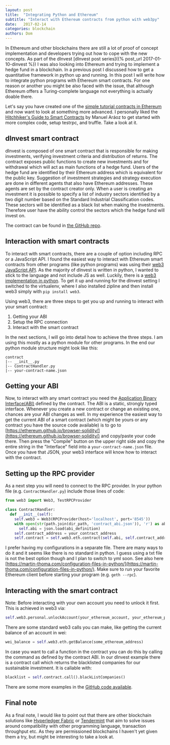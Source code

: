 ```yaml
---
layout: post
title:  "Integrating Python and Ethereum"
subtitle: "Interact with Ethereum contracts from python with web3py"
date:   2017-02-14
categories: blockchain
authors: Dom
---
```

In Ethereum and other blockchains there are still a lot of proof of concept implementation and developers trying out how to cope with the new concepts. As part of the dInvest [dInvest post series]({% post_url 2017-01-10-dinvest %}) I was also looking into Ethereum and trying to implement a hedge fund in a blockchain. In a previous post I discussed how to get a quantitative framework in python up and running. In this post I will write how to integrate python programs with Ethereum smart contracts. For one reason or another you might be also faced with the issue, that although Ethereum offers a Turing-complete language not everything is actually doable there.

Let's say you have created one of the [simple tutorial contracts in Ethereum](www.ethereum.org/greeter) and now want to look at something more advanced. I personally liked the [Hitchhiker's Guide to Smart Contracts](https://medium.com/zeppelin-blog/the-hitchhikers-guide-to-smart-contracts-in-ethereum-848f08001f05##.3dxx4rysl) by Manuel Aráoz to get started with more complex code, setup testrpc, and truffle. Take a look at it.

## dInvest smart contract
dInvest is composed of one smart contract that is responsible for making investments, verifying investment
criteria and distribution of returns. The contract exposes public functions to create new investments and
for withdrawal which will act as main functions of a hedge fund. Users of the hedge fund are identified
by their Ethereum address which is equivalent for the public key. Suggestion of investment strategies and
strategy execution are done in different agents that also have Ethereum addresses. These agents are set by
the contract creator only.
When a user is creating an investment it is possible to specify a list of industry sectors identified by a
two digit number based on the Standard Industrial Classification codes. These sectors will be identified
as a black list when making the investments. Therefore user have the ability control the sectors which the
hedge fund will invest on.


The contract can be found in [the GitHub repo](github.com/nud3l/dInvest/blob/master/solidity/contracts/HedgeContract1.sol).

## Interaction with smart contracts
To interact with smart contracts, there are a couple of option including RPC or a JavaScript API. I found the easiest way to interact with Ethereum smart contracts from other programs (like python programs) was using their [web3 JavaScript API](github.com/ethereum/wiki/wiki/JavaScript-API). As the majority of dInvest is written in python, I wanted to stick to the language and not include JS as well. Luckily, there is a [web3 implementation in python](github.com/pipermerriam/web3.py). To get it up and running for the dInvest setting I switched to the virtualenv, where I also installed zipline and then install web3 simply with ```pip install web3```.

Using web3, there are three steps to get you up and running to interact with your smart contract:

1. Getting your ABI
2. Setup the RPC connection
3. Interact with the smart contract

In the next sections, I will go into detail how to achieve the three steps. I am using this mostly as a python module for other programs. In the end our python module structure might look like this:

```
contract
|-- __init__.py
|-- ContractHandler.py
|-- your-contract-name.json
```

## Getting your ABI
Now, to interact with any smart contract you need the [Application Binary Interface(ABI)](github.com/ethereum/wiki/wiki/Ethereum-Contract-ABI) defined by the contract. The ABI is a static, strongly typed interface. Whenever you create a new contract or change an existing one, chances are your ABI changes as well. In my experience the easiest way to get the current ABI of a smart contract (which might be yours or any contract you have the source code available) is to go to [https://ethereum.github.io/browser-solidity/](https://ethereum.github.io/browser-solidity/) and copy/paste your code there. Then press the "Compile" button on the upper right side and copy the entire string in the "Interface" field into a ```your-contract-name.json``` file. Once you have that JSON, your web3 interface will know how to interact with the contract.

## Setting up the RPC provider
As a next step you will need to connect to the RPC provider. In your python file (e.g. ```ContractHandler.py```) include those lines of code:

```python
from web3 import Web3, TestRPCProvider

class ContractHandler:
  def __init__(self):
    self.web3 = Web3(RPCProvider(host='localhost', port='8545'))
    with open(str(path.join(dir_path, 'contract_abi.json')), 'r') as abi_definition:
      self.abi = json.load(abi_definition)
    self.contract_address = your_contract_address
    self.contract = self.web3.eth.contract(self.abi, self.contract_address)
```


I prefer having my configurations in a separate file. There are many ways to do it and it seems like there is no standard in python. I guess using a txt file is not the best option though and I plan to switch to yml soon. See also here [https://martin-thoma.com/configuration-files-in-python/](https://martin-thoma.com/configuration-files-in-python/). Make sure to run your favorite Ethereum client before starting your program (e.g. ```geth --rpc```).

## Interacting with the smart contract
Note: Before interacting with your own account you need to unlock it first. This is achieved in web3 via:
```python
self.web3.personal.unlockAccount(your_ethereum_account, your_ethereum_password)
```

There are some standard web3 calls you can make, like getting the current balance of an account in wei:

```python
wei_balance = self.web3.eth.getBalance(some_ethereum_address)
```

In case you want to call a function in the contract you can do this by calling the command as defined by the contract ABI. In our dInvest example there is a contract call which returns the blacklisted companies for our sustainable investment. It is callable with:

```python
blacklist = self.contract.call().blackListCompanies()
```

There are some more examples in the [GitHub code available](https://github.com/nud3l/dInvest/blob/master/trading/contract/ContractHandler.py).

## Final note
As a final note, I would like to point out that there are other blockchain solutions like [Hyperledger Fabric](hyperledger-fabric.readthedocs.io/en/latest/) or [Tendermint](tendermint.com) that aim to solve issues around compatibility with other programming language, transaction throughput etc. As they are permissioned blockchains I haven't yet given them a try, but might be interesting to take a look at.
